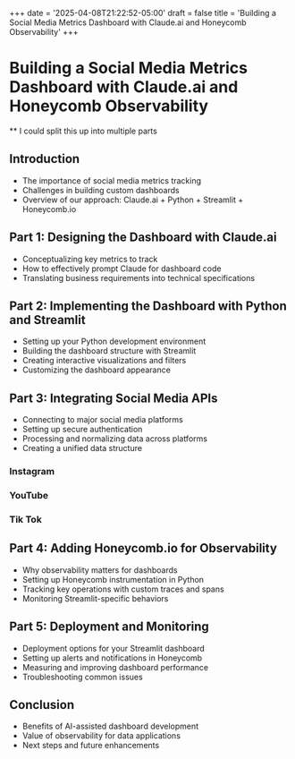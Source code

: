 +++
date = '2025-04-08T21:22:52-05:00'
draft = false
title = 'Building a Social Media Metrics Dashboard with Claude.ai and Honeycomb Observability'
+++
# Building a Social Media Metrics Dashboard with Claude.ai and Honeycomb Observability
** I could split this up into multiple parts
## Introduction
- The importance of social media metrics tracking
- Challenges in building custom dashboards
- Overview of our approach: Claude.ai + Python + Streamlit + Honeycomb.io

## Part 1: Designing the Dashboard with Claude.ai
- Conceptualizing key metrics to track
- How to effectively prompt Claude for dashboard code
- Translating business requirements into technical specifications

## Part 2: Implementing the Dashboard with Python and Streamlit
- Setting up your Python development environment
- Building the dashboard structure with Streamlit
- Creating interactive visualizations and filters
- Customizing the dashboard appearance

## Part 3: Integrating Social Media APIs
- Connecting to major social media platforms
- Setting up secure authentication
- Processing and normalizing data across platforms
- Creating a unified data structure

### Instagram 
### YouTube 
### Tik Tok 

## Part 4: Adding Honeycomb.io for Observability
- Why observability matters for dashboards
- Setting up Honeycomb instrumentation in Python
- Tracking key operations with custom traces and spans
- Monitoring Streamlit-specific behaviors

## Part 5: Deployment and Monitoring
- Deployment options for your Streamlit dashboard
- Setting up alerts and notifications in Honeycomb
- Measuring and improving dashboard performance
- Troubleshooting common issues

## Conclusion
- Benefits of AI-assisted dashboard development
- Value of observability for data applications
- Next steps and future enhancements
